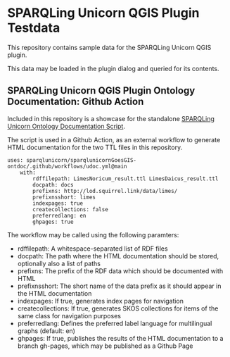 # SPARQLing Unicorn QGIS Plugin Testdata

This repository contains sample data for the SPARQLing Unicorn QGIS plugin.

This data may be loaded in the plugin dialog and queried for its contents.

## SPARQLing Unicorn QGIS Plugin Ontology Documentation: Github Action

Included in this repository is a showcase for the standalone [SPARQLing Unicorn Ontology Documentation Script](https://github.com/sparqlunicorn/sparqlunicornGoesGIS-ontdoc).

The script is used in a Github Action, as an external workflow to generate HTML documentation for the two TTL files in this repository.

```
uses: sparqlunicorn/sparqlunicornGoesGIS-ontdoc/.github/workflows/udoc.yml@main
    with: 
        rdffilepath: LimesNoricum_result.ttl LimesDaicus_result.ttl
        docpath: docs
        prefixns: http://lod.squirrel.link/data/limes/
        prefixnsshort: limes
        indexpages: true
        createcollections: false
        preferredlang: en
        ghpages: true
```

The workflow may be called using the following paramters:
* rdffilepath: A whitespace-separated list of RDF files
* docpath: The path where the HTML documentation should be stored, optionally also a list of paths
* prefixns: The prefix of the RDF data which should be documented with HTML
* prefixnsshort: The short name of the data prefix as it should appear in the HTML documentation
* indexpages: If true, generates index pages for navigation
* createcollections: If true, generates SKOS collections for items of the same class for navigation purposes
* preferredlang: Defines the preferred label language for multilingual graphs (default: en)
* ghpages: If true, publishes the results of the HTML documentation to a branch gh-pages, which may be published as a Github Page
